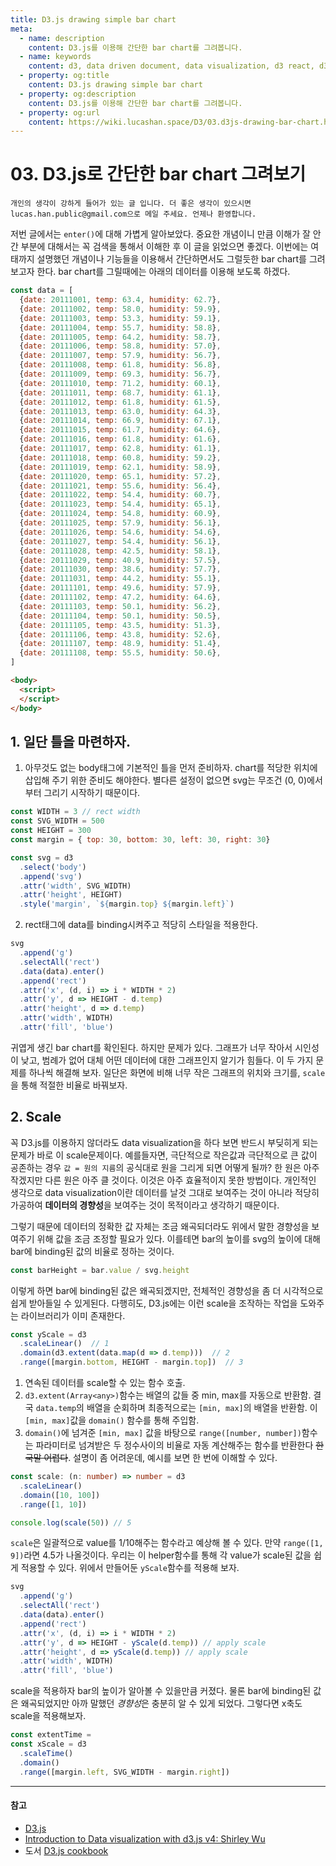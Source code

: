 ```yaml
---
title: D3.js drawing simple bar chart
meta:
  - name: description
    content: D3.js를 이용해 간단한 bar chart를 그려봅니다.
  - name: keywords
    content: d3, data driven document, data visualization, d3 react, d3.js, browser chart, d3 enter, d3 bar chart, d3 scale, d3 axis
  - property: og:title
    content: D3.js drawing simple bar chart
  - property: og:description
    content: D3.js를 이용해 간단한 bar chart를 그려봅니다.
  - property: og:url
    content: https://wiki.lucashan.space/D3/03.d3js-drawing-bar-chart.html
---
```


# 03. D3.js로 간단한 bar chart 그려보기

`개인의 생각이 강하게 들어가 있는 글 입니다. 더 좋은 생각이 있으시면 lucas.han.public@gmail.com으로 메일 주세요. 언제나 환영합니다.`

저번 글에서는 `enter()`에 대해 가볍게 알아보았다. 중요한 개념이니 만큼 이해가 잘 안간 부분에 대해서는 꼭 검색을 통해서 이해한 후 이 글을 읽었으면 좋겠다. 이번에는 여태까지 설명했던 개념이나 기능들을 이용해서 간단하면서도 그럴듯한 bar chart를 그려보고자 한다. bar chart를 그릴때에는 아래의 데이터를 이용해 보도록 하겠다.

  ```javascript
  const data = [
    {date: 20111001, temp: 63.4, humidity: 62.7},
    {date: 20111002, temp: 58.0, humidity: 59.9},
    {date: 20111003, temp: 53.3, humidity: 59.1},
    {date: 20111004, temp: 55.7, humidity: 58.8},
    {date: 20111005, temp: 64.2, humidity: 58.7},
    {date: 20111006, temp: 58.8, humidity: 57.0},
    {date: 20111007, temp: 57.9, humidity: 56.7},
    {date: 20111008, temp: 61.8, humidity: 56.8},
    {date: 20111009, temp: 69.3, humidity: 56.7},
    {date: 20111010, temp: 71.2, humidity: 60.1},
    {date: 20111011, temp: 68.7, humidity: 61.1},
    {date: 20111012, temp: 61.8, humidity: 61.5},
    {date: 20111013, temp: 63.0, humidity: 64.3},
    {date: 20111014, temp: 66.9, humidity: 67.1},
    {date: 20111015, temp: 61.7, humidity: 64.6},
    {date: 20111016, temp: 61.8, humidity: 61.6},
    {date: 20111017, temp: 62.8, humidity: 61.1},
    {date: 20111018, temp: 60.8, humidity: 59.2},
    {date: 20111019, temp: 62.1, humidity: 58.9},
    {date: 20111020, temp: 65.1, humidity: 57.2},
    {date: 20111021, temp: 55.6, humidity: 56.4},
    {date: 20111022, temp: 54.4, humidity: 60.7},
    {date: 20111023, temp: 54.4, humidity: 65.1},
    {date: 20111024, temp: 54.8, humidity: 60.9},
    {date: 20111025, temp: 57.9, humidity: 56.1},
    {date: 20111026, temp: 54.6, humidity: 54.6},
    {date: 20111027, temp: 54.4, humidity: 56.1},
    {date: 20111028, temp: 42.5, humidity: 58.1},
    {date: 20111029, temp: 40.9, humidity: 57.5},
    {date: 20111030, temp: 38.6, humidity: 57.7},
    {date: 20111031, temp: 44.2, humidity: 55.1},
    {date: 20111101, temp: 49.6, humidity: 57.9},
    {date: 20111102, temp: 47.2, humidity: 64.6},
    {date: 20111103, temp: 50.1, humidity: 56.2},
    {date: 20111104, temp: 50.1, humidity: 50.5},
    {date: 20111105, temp: 43.5, humidity: 51.3},
    {date: 20111106, temp: 43.8, humidity: 52.6},
    {date: 20111107, temp: 48.9, humidity: 51.4},
    {date: 20111108, temp: 55.5, humidity: 50.6},
  ]
  ```

  ```html
  <body>
    <script>
    </script>
  </body>
  ```

## 1. 일단 틀을 마련하자.
  1. 아무것도 없는 body태그에 기본적인 틀을 먼저 준비하자. chart를 적당한 위치에 삽입해 주기 위한 준비도 해야한다. 별다른 설정이 없으면 svg는 무조건 (0, 0)에서부터 그리기 시작하기 때문이다.

  ```javascript
  const WIDTH = 3 // rect width
  const SVG_WIDTH = 500
  const HEIGHT = 300
  const margin = { top: 30, bottom: 30, left: 30, right: 30}

  const svg = d3
    .select('body')
    .append('svg')
    .attr('width', SVG_WIDTH)
    .attr('height', HEIGHT)
    .style('margin', `${margin.top} ${margin.left}`)
  ```

  2. rect태그에 data를 binding시켜주고 적당히 스타일을 적용한다.

  ```javascript
  svg
    .append('g')
    .selectAll('rect')
    .data(data).enter()
    .append('rect')
    .attr('x', (d, i) => i * WIDTH * 2)
    .attr('y', d => HEIGHT - d.temp)
    .attr('height', d => d.temp)
    .attr('width', WIDTH)
    .attr('fill', 'blue')
  ```

  귀엽게 생긴 bar chart를 확인된다. 하지만 문제가 있다. 그래프가 너무 작아서 시인성이 낮고, 범례가 없어 대체 어떤 데이터에 대한 그래프인지 알기가 힘들다. 이 두 가지 문제를 하나씩 해결해 보자. 일단은 화면에 비해 너무 작은 그래프의 위치와 크기를, `scale`을 통해 적절한 비율로 바꿔보자.

## 2. Scale
꼭 D3.js를 이용하지 않더라도 data visualization을 하다 보면 반드시 부딪히게 되는 문제가 바로 이 scale문제이다. 예를들자면, 극단적으로 작은값과 극단적으로 큰 값이 공존하는 경우 `값 = 원의 지름`의 공식대로 원을 그리게 되면 어떻게 될까? 한 원은 아주 작겠지만 다른 원은 아주 클 것이다. 이것은 아주 효율적이지 못한 방법이다. 개인적인 생각으로 data visualization이란 데이터를 날것 그대로 보여주는 것이 아니라 적당히 가공하여 **데이터의 경향성**을 보여주는 것이 목적이라고 생각하기 때문이다.

그렇기 때문에 데이터의 정확한 값 자체는 조금 왜곡되더라도 위에서 말한 경향성을 보여주기 위해 값을 조금 조정할 필요가 있다. 이를테면 bar의 높이를 svg의 높이에 대해 bar에 binding된 값의 비율로 정하는 것이다.

  ```javascript
  const barHeight = bar.value / svg.height
  ```

이렇게 하면 bar에 binding된 값은 왜곡되겠지만, 전체적인 경향성을 좀 더 시각적으로 쉽게 받아들일 수 있게된다. 다행히도, D3.js에는 이런 scale을 조작하는 작업을 도와주는 라이브러리가 이미 존재한다.

  ```javascript
  const yScale = d3
    .scaleLinear()  // 1
    .domain(d3.extent(data.map(d => d.temp)))  // 2
    .range([margin.bottom, HEIGHT - margin.top])  // 3
  ```

  1. 연속된 데이터를 scale할 수 있는 함수 호출.
  2. `d3.extent(Array<any>)`함수는 배열의 값들 중 min, max를 자동으로 반환함. 결국 `data.temp`의 배열을 순회하며 최종적으로는 `[min, max]`의 배열을 반환함. 이 `[min, max]`값을 `domain()` 함수를 통해 주입함.
  3. `domain()`에 넘겨준 `[min, max]` 값을 바탕으로 `range([number, number])`함수는 파라미터로 넘겨받은 두 정수사이의 비율로 자동 계산해주는 함수를 반환한다 ~~한국말 어렵다~~. 설명이 좀 어려운데, 예시를 보면 한 번에 이해할 수 있다.

  ```typescript
  const scale: (n: number) => number = d3
    .scaleLinear()
    .domain([10, 100])
    .range([1, 10])

  console.log(scale(50)) // 5
  ```

`scale`은 일괄적으로 value를 1/10해주는 함수라고 예상해 볼 수 있다. 만약 `range([1, 9])`라면 4.5가 나올것이다. 우리는 이 helper함수를 통해 각 value가 scale된 값을 쉽게 적용할 수 있다. 위에서 만들어둔 `yScale`함수를 적용해 보자.

  ```javascript
  svg
    .append('g')
    .selectAll('rect')
    .data(data).enter()
    .append('rect')
    .attr('x', (d, i) => i * WIDTH * 2)
    .attr('y', d => HEIGHT - yScale(d.temp)) // apply scale
    .attr('height', d => yScale(d.temp)) // apply scale
    .attr('width', WIDTH)
    .attr('fill', 'blue')
  ```

scale을 적용하자 bar의 높이가 알아볼 수 있을만큼 커졌다. 물론 bar에 binding된 값은 왜곡되었지만 아까 말했던 *경향성*은 충분히 알 수 있게 되었다. 그렇다면 x축도 scale을 적용해보자.

  ```javascript
  const extentTime = 
  const xScale = d3
    .scaleTime()
    .domain()
    .range([margin.left, SVG_WIDTH - margin.right])
  ```

---
#### 참고
- [D3.js](https://d3js.org/)
- [Introduction to Data visualization with d3.js v4: Shirley Wu](https://frontendmasters.com/courses/d3-v4/)
- 도서 [D3.js cookbook](http://kprprojects.org/wp-content/uploads/2015/03/Mastering-D3.js.pdf)
